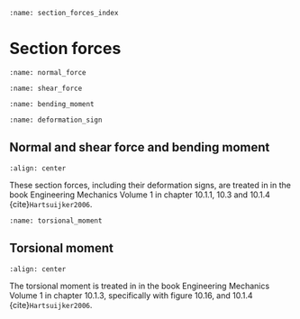 ```{index} Section forces
:name: section_forces_index
```
# Section forces

```{index} Normal force
:name: normal_force
```
```{index} Shear force
:name: shear_force
```
```{index} Bending moment
:name: bending_moment
```
```{index} Deformation sign
:name: deformation_sign
```
## Normal and shear force and bending moment

```{figure} ./internal_forces_data/beam.svg
:align: center
```

These section forces, including their deformation signs, are treated in in the book Engineering Mechanics Volume 1 in chapter 10.1.1, 10.3 and 10.1.4 {cite}`Hartsuijker2006`.

```{index} Torsional moment
:name: torsional_moment
```
## Torsional moment


```{figure} ./internal_forces_data/torsion.svg
:align: center
```

The torsional moment is treated in in the book Engineering Mechanics Volume 1 in chapter 10.1.3, specifically with figure 10.16, and 10.1.4 {cite}`Hartsuijker2006`.
